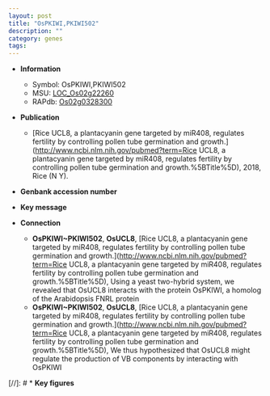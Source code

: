 ```yaml
---
layout: post
title: "OsPKIWI,PKIWI502"
description: ""
category: genes
tags: 
---
```


* **Information**  
    + Symbol: OsPKIWI,PKIWI502  
    + MSU: [LOC_Os02g22260](http://rice.uga.edu/cgi-bin/ORF_infopage.cgi?orf=LOC_Os02g22260)  
    + RAPdb: [Os02g0328300](http://rapdb.dna.affrc.go.jp/viewer/gbrowse_details/irgsp1?name=Os02g0328300)  

* **Publication**  
    + [Rice UCL8, a plantacyanin gene targeted by miR408, regulates fertility by controlling pollen tube germination and growth.](http://www.ncbi.nlm.nih.gov/pubmed?term=Rice UCL8, a plantacyanin gene targeted by miR408, regulates fertility by controlling pollen tube germination and growth.%5BTitle%5D), 2018, Rice (N Y).

* **Genbank accession number**  

* **Key message**  

* **Connection**  
    + __OsPKIWI~PKIWI502__, __OsUCL8__, [Rice UCL8, a plantacyanin gene targeted by miR408, regulates fertility by controlling pollen tube germination and growth.](http://www.ncbi.nlm.nih.gov/pubmed?term=Rice UCL8, a plantacyanin gene targeted by miR408, regulates fertility by controlling pollen tube germination and growth.%5BTitle%5D),  Using a yeast two-hybrid system, we revealed that OsUCL8 interacts with the protein OsPKIWI, a homolog of the Arabidopsis FNRL protein
    + __OsPKIWI~PKIWI502__, __OsUCL8__, [Rice UCL8, a plantacyanin gene targeted by miR408, regulates fertility by controlling pollen tube germination and growth.](http://www.ncbi.nlm.nih.gov/pubmed?term=Rice UCL8, a plantacyanin gene targeted by miR408, regulates fertility by controlling pollen tube germination and growth.%5BTitle%5D),  We thus hypothesized that OsUCL8 might regulate the production of VB components by interacting with OsPKIWI

[//]: # * **Key figures**  


